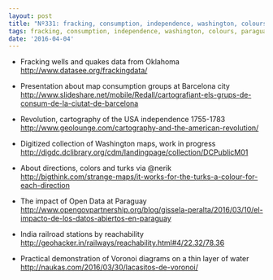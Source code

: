 ```yaml
---
layout: post
title: "Nº331: fracking, consumption, independence, washington, colours, paraguay, india, voronoi"
tags: fracking, consumption, independence, washington, colours, paraguay, india, voronoi
date: '2016-04-04'
---
```


* Fracking wells and quakes data from Oklahoma
  http://www.datasee.org/frackingdata/

* Presentation about map consumption groups at Barcelona city
  http://www.slideshare.net/mobile/Redall/cartografiant-els-grups-de-consum-de-la-ciutat-de-barcelona

* Revolution, cartography of the USA independence 1755-1783
  http://www.geolounge.com/cartography-and-the-american-revolution/

* Digitized collection of Washington maps, work in progress
  http://digdc.dclibrary.org/cdm/landingpage/collection/DCPublicM01

* About directions, colors and turks via @nerik
  http://bigthink.com/strange-maps/it-works-for-the-turks-a-colour-for-each-direction

* The impact of Open Data at Paraguay
  http://www.opengovpartnership.org/blog/gissela-peralta/2016/03/10/el-impacto-de-los-datos-abiertos-en-paraguay

* India railroad stations by reachability
  http://geohacker.in/railways/reachability.html#4/22.32/78.36

* Practical demonstration of Voronoi diagrams on a thin layer of water
  http://naukas.com/2016/03/30/lacasitos-de-voronoi/
